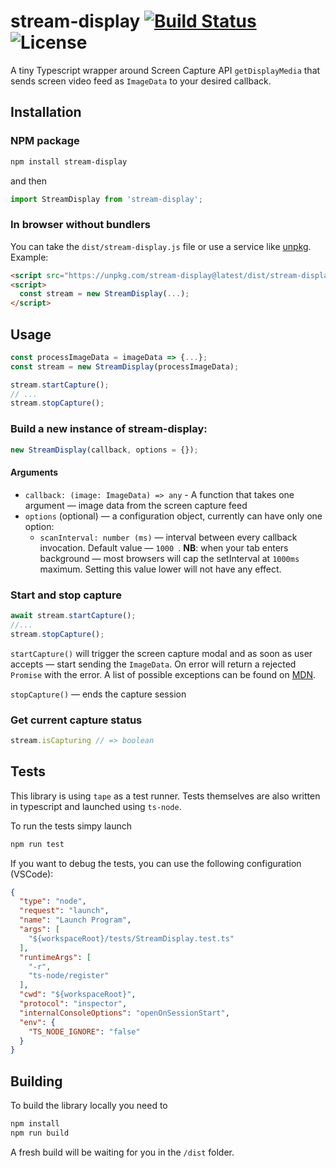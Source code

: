 # stream-display [![Build Status](https://travis-ci.org/khovansky-al/stream-display.svg?branch=master)](https://travis-ci.org/khovansky-al/stream-display) ![License](https://img.shields.io/badge/license-MIT-blue.svg)

A tiny Typescript wrapper around Screen Capture API `getDisplayMedia` that sends screen video feed as `ImageData` to your desired callback.

## Installation

### NPM package

```bash
npm install stream-display
```

and then

```javascript
import StreamDisplay from 'stream-display';
```

### In browser without bundlers

You can take the `dist/stream-display.js` file or use a service like [unpkg](https://unpkg.com/stream-display@latest/dist/stream-display.js). Example:

```html
<script src="https://unpkg.com/stream-display@latest/dist/stream-display.js"></script>
<script>
  const stream = new StreamDisplay(...);
</script>
```

## Usage

```javascript
const processImageData = imageData => {...};
const stream = new StreamDisplay(processImageData);

stream.startCapture();
// ...
stream.stopCapture();
```



### Build a new instance of stream-display:

```javascript
new StreamDisplay(callback, options = {});
```

#### Arguments

- `callback: (image: ImageData) => any` - A function that takes one argument — image data from the screen capture feed
- `options` (optional) — a configuration object, currently can have only one option:
  - `scanInterval: number (ms)` — interval between every callback invocation. Default value — `1000 `. **NB**: when your tab enters background — most browsers will cap the setInterval at `1000ms` maximum. Setting this value lower will not have any effect.

### Start and stop capture

```javascript
await stream.startCapture();
//...
stream.stopCapture();
```

`startCapture()` will trigger the screen capture modal and as soon as user accepts — start sending the `ImageData`. On error will return a rejected `Promise` with the error. A list of possible exceptions can be found on [MDN](https://developer.mozilla.org/en-US/docs/Web/API/MediaDevices/getDisplayMedia).

`stopCapture()` — ends the capture session

### Get current capture status

```JavaScript
stream.isCapturing // => boolean
```

## Tests

This library is using `tape` as a test runner. Tests themselves are also written in typescript and launched using `ts-node`.

To run the tests simpy launch

```bash
npm run test
```

 If you want to debug the tests, you can use the following configuration (VSCode):

```json
{
  "type": "node",
  "request": "launch",
  "name": "Launch Program",
  "args": [
    "${workspaceRoot}/tests/StreamDisplay.test.ts"
  ],
  "runtimeArgs": [
    "-r",
    "ts-node/register"
  ],
  "cwd": "${workspaceRoot}",
  "protocol": "inspector",
  "internalConsoleOptions": "openOnSessionStart",
  "env": {
    "TS_NODE_IGNORE": "false"
  }
}
```

## Building

To build the library locally you need to

```bash
npm install
npm run build
```

A fresh build will be waiting for you in the `/dist` folder.
